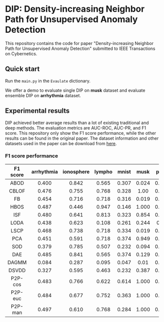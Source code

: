 # DIP: Density-increasing Neighbor Path for Unsupervised Anomaly Detection
This repository contains the code for paper "Density-increasing Neighbor Path for Unsupervised Anomaly Detection"
submitted to IEEE Transactions on Cybernetics.

## Quick start
Run the `main.py` in the `Evaulate` dictionary.

We offer a demo to evaluate single DIP on **musk** dataset and evaluate ensemble DIP on **arrhythmia** dataset.

## Experimental results

DIP achieved better average results than a lot of existing traditional and deep methods. The evaluation metrics are AUC-ROC,
AUC-PR, and F1 score. This repository only show the F1 score performance, while the other results can be found in the original paper.
The dataset information and other datasets used in the paper can be download from [here](http://odds.cs.stonybrook.edu/).


### F1 score performance
| F1 score | arrhythmia | ionosphere | lympho | mnist |  musk |  pima | satellite | satimage-2 | thyroid | vowels |  wbc  | Average |
|:--------:|:----------:|:----------:|:------:|:-----:|:-----:|:-----:|:---------:|:----------:|:-------:|:------:|:-----:|:-------:|
|   ABOD   |    0.400   |    0.842   |  0.565 | 0.307 | 0.024 | 0.517 |   0.374   |    0.172   |  0.050  |  0.558 | 0.354 |  0.378  |
|   CBLOF  |    0.476   |    0.755   |  0.768 | 0.328 |  1.00 | 0.471 |   0.553   |    0.951   |  0.154  |  0.253 | 0.548 |  0.568  |
|    FB    |    0.454   |    0.716   |  0.718 | 0.316 | 0.019 | 0.466 |   0.388   |    0.105   |  0.260  |  0.313 | 0.582 |  0.394  |
|   HBOS   |    0.487   |    0.446   |  0.947 | 0.146 | 1.000 | 0.533 |   0.571   |    0.745   |  0.479  |  0.133 | 0.590 |  0.552  |
|    ISF   |    0.480   |    0.641   |  0.813 | 0.323 | 0.854 | 0.494 |   0.586   |    0.859   |  0.578  |  0.194 | 0.524 |  0.576  |
|   LODA   |    0.438   |    0.623   |  0.108 | 0.261 | 0.244 |  0.44 |   0.492   |    0.854   |  0.187  |  0.184 | 0.516 |  0.395  |
|   LSCP   |    0.468   |    0.738   |  0.718 | 0.334 | 0.019 | 0.468 |   0.405   |    0.065   |  0.279  |  0.316 | 0.572 |  0.398  |
|    PCA   |    0.451   |    0.591   |  0.718 | 0.374 | 0.949 | 0.485 |   0.504   |    0.779   |  0.378  |  0.106 | 0.523 |  0.532  |
|    SOD   |    0.379   |    0.785   |  0.507 | 0.232 | 0.094 | 0.445 |   0.458   |    0.293   |  0.180  |  0.368 | 0.466 |  0.382  |
|    DAE   |    0.485   |    0.841   |  0.565 | 0.374 | 0.129 | 0.492 |   0.454   |    0.337   |  0.198  |  0.094 | 0.333 |  0.391  |
|   DAGMM  |    0.084   |    0.287   |  0.095 | 0.047 |  0.01 | 0.357 |   0.080   |    0.428   |  0.086  |  0.010 | 0.656 |  0.194  |
|   DSVDD  |    0.327   |    0.595   |  0.463 | 0.232 | 0.387 | 0.333 |   0.493   |    0.125   |  0.154  |  0.037 | 0.571 |  0.337  |
|  P2P-cos |    0.483   |    0.766   |  0.622 | 0.614 | 1.000 | 0.404 |   0.684   |    0.405   |  0.498  |  0.386 | 0.023 |  0.535  |
|  P2P-euc |    0.484   |    0.677   |  0.752 | 0.363 | 1.000 | 0.526 |   0.470   |    0.938   |  0.269  |  0.436 | 0.531 |  0.586  |
|  P2P-man |    0.497   |    0.610   |  0.768 | 0.284 | 1.000 | 0.529 |   0.555   |    0.957   |  0.363  |  0.388 | 0.582 |  0.593  |

